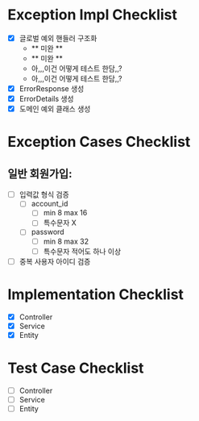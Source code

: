 # Exception Impl Checklist
- [x] 글로벌 예외 핸들러 구조화  
  - ** 미완 **
  - ** 미완 **
  - 아,,,이건 어떻게 테스트 한담,,?
  - 아,,,이건 어떻게 테스트 한담,,?
- [x] ErrorResponse 생성
- [x] ErrorDetails 생성
- [x] 도메인 예외 클래스 생성

# Exception Cases Checklist
## 일반 회원가입:
- [ ] 입력값 형식 검증
    - [ ] account_id
        - [ ] min 8 max 16
        - [ ] 특수문자 X
    - [ ] password
        - [ ] min 8 max 32
        - [ ] 특수문자 적어도 하나 이상
- [ ] 중복 사용자 아이디 검증

# Implementation Checklist
- [x] Controller
- [x] Service
- [x] Entity

# Test Case Checklist
- [ ] Controller
- [ ] Service
- [ ] Entity
